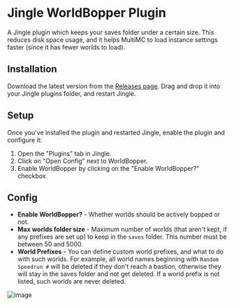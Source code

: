 # Jingle WorldBopper Plugin
A Jingle plugin which keeps your saves folder under a certain size. This reduces disk space usage, and it helps MultiMC to load instance settings faster (since it has fewer worlds to load).

## Installation
Download the latest version from the [Releases page](https://github.com/marin774/Jingle-Worldbopper-Plugin/releases). Drag and drop it into your Jingle plugins folder, and restart Jingle.

## Setup
Once you've installed the plugin and restarted Jingle, enable the plugin and configure it:
1. Open the "Plugins" tab in Jingle.
2. Click on "Open Config" next to WorldBopper.
3. Enable WorldBopper by clicking on the "Enable WorldBopper?" checkbox.

## Config
- **Enable WorldBopper?** - Whether worlds should be actively bopped or not.
- **Max worlds folder size** - Maximum number of worlds (that aren't kept, if any prefixes are set up) to keep in the `saves` folder. This number must be between 50 and 5000.
- **World Prefixes** - You can define custom world prefixes, and what to do with such worlds. For example, all world names beginning with `Random Speedrun #` will be deleted if they don't reach a bastion, otherwise they will stay in the saves folder and not get deleted. If a world prefix is not listed, such worlds are never deleted.
  
![image](https://github.com/user-attachments/assets/c6005378-08a1-4b7f-ae86-bf6d39ad0529)
